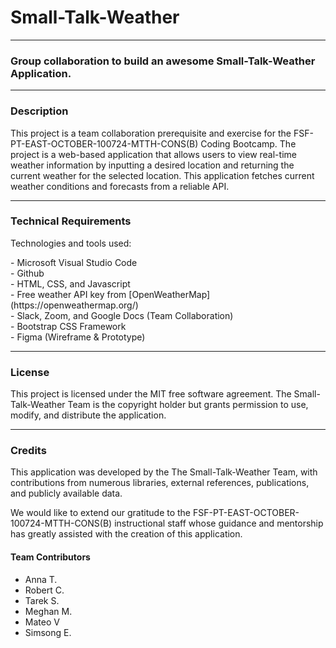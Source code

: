 # Small-Talk-Weather
----
### Group collaboration to build an awesome Small-Talk-Weather Application.

---

### Description
<p>This project is a team collaboration prerequisite and exercise for the FSF-PT-EAST-OCTOBER-100724-MTTH-CONS(B) Coding Bootcamp. The project is a web-based application that allows users to view real-time weather information by inputting a desired location and returning the current weather for the selected location. This application fetches current weather conditions and forecasts from a reliable API.</p>

---

### Technical Requirements
Technologies and tools used:
<p>
- Microsoft Visual Studio Code <br/>
- Github <br/>
- HTML, CSS, and Javascript <br/> 
- Free weather API key from [OpenWeatherMap] (https://openweathermap.org/) <br/>
- Slack, Zoom, and Google Docs (Team Collaboration) <br/>
- Bootstrap CSS Framework <br/>
- Figma (Wireframe & Prototype)
</p>

---

### License
<p>
This project is licensed under the MIT free software agreement. The Small-Talk-Weather Team is the copyright holder but grants permission to use, modify, and distribute the application.
</p>

----

### Credits
<p>
This application was developed by the The Small-Talk-Weather Team, with contributions from numerous libraries, external references, publications, and publicly available data.
</p>

<p>
We would like to extend our gratitude to the FSF-PT-EAST-OCTOBER-100724-MTTH-CONS(B) instructional staff whose guidance and mentorship has greatly assisted with the creation of this application.
</p>

#### Team Contributors
- Anna T.
- Robert C.
- Tarek S.
- Meghan M.
- Mateo V
- Simsong E.



